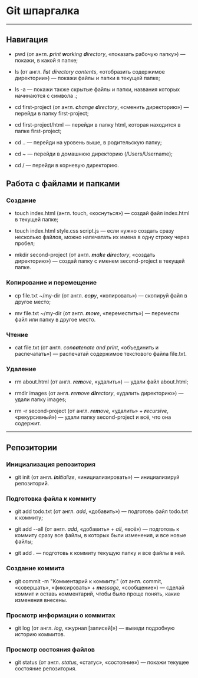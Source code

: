 # Git шпаргалка

----

## Навигация

- pwd (от англ. <strong><em>p</em></strong><em>rint <strong>w</strong>orking <strong>d</strong>irectory</em>, «показать рабочую папку») — покажи, в какой я папке;

- ls (от англ. <strong><em>l</em></strong><em>i<strong>s</strong>t directory contents</em>, «отобразить содержимое директории») — покажи файлы и папки в текущей папке;

- ls -a — покажи также скрытые файлы и папки, названия которых начинаются с символа .;

- cd first-project (от англ. <strong><em>c</em></strong><em>hange <strong>d</strong>irectory</em>, «сменить директорию») — перейди в папку first-project;

- cd first-project/html — перейди в папку html, которая находится в папке first-project;

- cd .. — перейди на уровень выше, в родительскую папку;

- cd ~ — перейди в домашнюю директорию (/Users/Username);

- cd / — перейди в корневую директорию.

## Работа с файлами и папками

### Создание

- touch index.html (англ. touch, «коснуться») — создай файл index.html в текущей папке;

- touch index.html style.css script.js — если нужно создать сразу несколько файлов, можно напечатать их имена в одну строку через пробел;

- mkdir second-project (от англ. <strong><em>m</em></strong><em>a<strong>k</strong>e <strong>dir</strong>ectory</em>, «создать директорию») — создай папку с именем second-project в текущей папке.

### Копирование и перемещение

- cp file.txt ~/my-dir (от англ. <strong><em>c</em></strong><em>o<strong>p</strong>y</em>, «копировать») — скопируй файл в другое место;

- mv file.txt ~/my-dir (от англ. <strong><em>m</em></strong><em>o<strong>v</strong>e</em>, «переместить») — перемести файл или папку в другое место.

### Чтение

- cat file.txt (от англ. <em>con<strong>cat</strong>enate and print</em>, «объединить и распечатать») — распечатай содержимое текстового файла file.txt.

### Удаление

- rm about.html (от англ. <strong><em>r</em></strong><em>e<strong>m</strong>ove</em>, «удалить») — удали файл about.html;

- rmdir images (от англ. <strong><em>r</em></strong><em>e<strong>m</strong>ove <strong>dir</strong>ectory</em>, «удалить директорию») — удали папку images;

- rm -r second-project (от англ. <strong><em>r</em></strong><em>e<strong>m</strong>ove,</em> «удалить» + <strong><em>r</em></strong><em>ecursive</em>, «рекурсивный») — удали папку second-project и всё, что она содержит.

----

## Репозитории

### Инициализация репозитория

- git init (от англ. <strong><em>init</em></strong><em>ialize</em>, «инициализировать») — инициализируй репозиторий.

### Подготовка файла к коммиту

- git add todo.txt (от англ. <em>add</em>, «добавить») — подготовь файл todo.txt к коммиту;

- git add --all (от англ. <em>add</em>, «добавить» + <em>all</em>, «всё») — подготовь к коммиту сразу все файлы, в которых были изменения, и все новые файлы;

- git add . — подготовь к коммиту текущую папку и все файлы в ней.

### Создание коммита

- git commit -m "Комментарий к коммиту." (от англ. commit, «совершать», «фиксировать» + <strong><em>m</em></strong><em>essage,</em> «сообщение») — сделай коммит и оставь комментарий, чтобы было проще понять, какие изменения внесены.

### Просмотр информации о коммитах

- git log (от англ. <em>log</em>, «журнал [записей]») — выведи подробную историю коммитов.

### Просмотр состояния файлов

- git status (от англ. <em>status</em>, «статус», «состояние») — покажи текущее состояние репозитория.